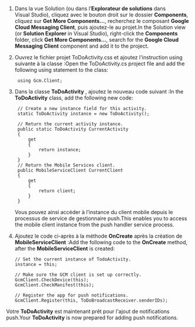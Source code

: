 
1. <span data-ttu-id="4cedd-101">Dans la vue Solution (ou dans l’**Explorateur de solutions** dans Visual Studio), cliquez avec le bouton droit sur le dossier **Components**, cliquez sur **Get More Components...**, recherchez le composant **Google Cloud Messaging Client**, puis ajoutez-le au projet.</span><span class="sxs-lookup"><span data-stu-id="4cedd-101">In the Solution view (or **Solution Explorer** in Visual Studio), right-click the **Components** folder, click  **Get More Components...**, search for the **Google Cloud Messaging Client** component and add it to the project.</span></span>
2. <span data-ttu-id="4cedd-102">Ouvrez le fichier projet ToDoActivity.css et ajoutez l'instruction using suivante à la classe :</span><span class="sxs-lookup"><span data-stu-id="4cedd-102">Open the ToDoActivity.cs project file and add the following using statement to the class:</span></span>
   
        using Gcm.Client;
3. <span data-ttu-id="4cedd-103">Dans la classe **ToDoActivity** , ajoutez le nouveau code suivant :</span><span class="sxs-lookup"><span data-stu-id="4cedd-103">In the **ToDoActivity** class, add the following new code:</span></span> 
   
        // Create a new instance field for this activity.
        static ToDoActivity instance = new ToDoActivity();
   
        // Return the current activity instance.
        public static ToDoActivity CurrentActivity
        {
            get
            {
                return instance;
            }
        }
        // Return the Mobile Services client.
        public MobileServiceClient CurrentClient
        {
            get
            {
                return client;
            }
        }
   
    <span data-ttu-id="4cedd-104">Vous pouvez ainsi accéder à l’instance du client mobile depuis le processus de service de gestionnaire push.</span><span class="sxs-lookup"><span data-stu-id="4cedd-104">This enables you to access the mobile client instance from the push handler service process.</span></span>
4. <span data-ttu-id="4cedd-105">Ajoutez le code ci-après à la méthode **OnCreate** après la création de **MobileServiceClient** :</span><span class="sxs-lookup"><span data-stu-id="4cedd-105">Add the following code to the **OnCreate** method, after the **MobileServiceClient** is created:</span></span>
   
       // Set the current instance of TodoActivity.
       instance = this;
   
       // Make sure the GCM client is set up correctly.
       GcmClient.CheckDevice(this);
       GcmClient.CheckManifest(this);
   
       // Register the app for push notifications.
       GcmClient.Register(this, ToDoBroadcastReceiver.senderIDs);

<span data-ttu-id="4cedd-106">Votre **ToDoActivity** est maintenant prêt pour l'ajout de notifications push.</span><span class="sxs-lookup"><span data-stu-id="4cedd-106">Your **ToDoActivity** is now prepared for adding push notifications.</span></span>

